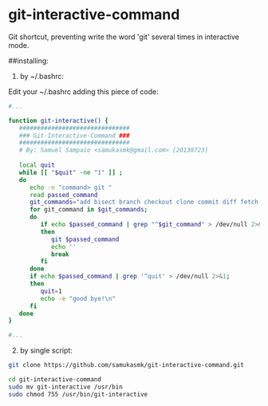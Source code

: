 git-interactive-command
=======================

Git shortcut, preventing write the word 'git' several times in interactive mode.


##installing:

1. by ~/.bashrc:

Edit your ~/.bashrc adding this piece of code:

```bash
#...

function git-interactive() {
   ###############################
   ### Git-Interactive-Command ###
   ###############################
   # By: Samuel Sampaio <samukasmk@gmail.com> [20130723]
   
   local quit
   while [[ "$quit" -ne "1" ]] ;
   do
      echo -n "command> git "
      read passed_command
      git_commands="add bisect branch checkout clone commit diff fetch grep init log merge mv pull push rebase reset rm show status tag"
      for git_command in $git_commands;
      do
         if echo $passed_command | grep "^$git_command" > /dev/null 2>&1;
         then
            git $passed_command
            echo ''
            break
         fi
      done
      if echo $passed_command | grep '^quit' > /dev/null 2>&1;
      then
         quit=1
         echo -e "good bye!\n"
      fi
   done
}

#...
```

2. by single script:
```bash
git clone https://github.com/samukasmk/git-interactive-command.git

cd git-interactive-command
sudo mv git-interactive /usr/bin
sudo chmod 755 /usr/bin/git-interactive
```
